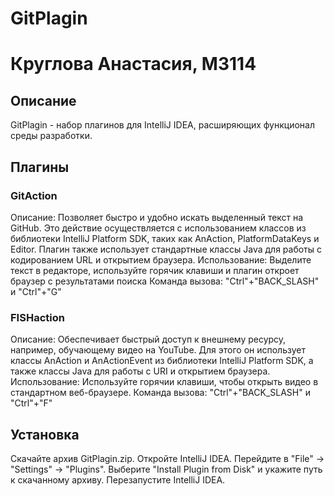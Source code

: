 # GitPlagin
# Круглова Анастасия, М3114
## Описание
GitPlagin - набор плагинов для IntelliJ IDEA, расширяющих функционал среды разработки.

## Плагины
### GitAction

Описание: Позволяет быстро и удобно искать выделенный текст на GitHub.  Это действие осуществляется с использованием классов из библиотеки IntelliJ Platform SDK, таких как AnAction, PlatformDataKeys и Editor. Плагин также использует стандартные классы Java для работы с кодированием URL и открытием браузера.
Использование: Выделите текст в редакторе, используйте горячик клавиши и плагин откроет браузер с результатами поиска
Команда вызова: "Ctrl"+"BACK_SLASH" и "Ctrl"+"G"
### FISHaction

Описание: Обеспечивает быстрый доступ к внешнему ресурсу, например, обучающему видео на YouTube. Для этого он использует классы AnAction и AnActionEvent из библиотеки IntelliJ Platform SDK, а также классы Java для работы с URI и открытием браузера.
Использование: Используйте горячии клавиши, чтобы открыть видео в стандартном веб-браузере.
Команда вызова: "Ctrl"+"BACK_SLASH" и "Ctrl"+"F"
## Установка
Скачайте архив GitPlagin.zip.
Откройте IntelliJ IDEA.
Перейдите в "File" -> "Settings" -> "Plugins".
Выберите "Install Plugin from Disk" и укажите путь к скачанному архиву.
Перезапустите IntelliJ IDEA.
